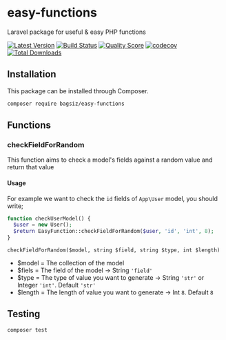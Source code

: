 # easy-functions
Laravel package for useful &amp; easy PHP functions

[![Latest Version](https://img.shields.io/github/release/bagsiz/easy-functions.svg?style=flat-square)](https://github.com/bagsiz/easy-functions/releases)
[![Build Status](https://img.shields.io/travis/bagsiz/easy-functions/master.svg?style=flat-square)](https://travis-ci.org/bagsiz/easy-functions)
[![Quality Score](https://img.shields.io/scrutinizer/quality/g/bagsiz/easy-functions/master.svg?style=flat-square)](https://scrutinizer-ci.com/g/bagsiz/easy-functions)
[![codecov](https://codecov.io/gh/bagsiz/easy-functions/branch/master/graph/badge.svg)](https://codecov.io/gh/bagsiz/easy-functions)
[![Total Downloads](https://img.shields.io/packagist/dt/bagsiz/easy-functions.svg?style=flat-square)](https://packagist.org/packages/bagsiz/easy-functions)


## Installation

This package can be installed through Composer.

``` bash
composer require bagsiz/easy-functions
```


## Functions
### checkFieldForRandom
This function aims to check a model's fields against a random value and return that value
#### Usage
For example we want to check the `id` fields of `App\User` model,
you should write;

```php
function checkUserModel() {
  $user = new User();
  $return EasyFunction::checkFieldForRandom($user, 'id', 'int', 8);
}
```

`checkFieldForRandom($model, string $field, string $type, int $length)`
- $model = The collection of the model 
- $fiels = The field of the model -> String `'field'`
- $type = The type of value you want to generate -> String `'str'` or Integer `'int'`. Default `'str'` 
- $length = The length of value you want to generate -> Int `8`. Default `8`


## Testing 
``` bash 
composer test 
```
